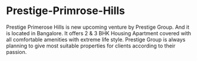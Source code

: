 # Prestige-Primrose-Hills
Prestige Primerose Hills is new upcoming venture by Prestige Group. And it is located in Bangalore. It offers 2 &amp; 3 BHK Housing Apartment covered with all comfortable amenities with extreme life style. Prestige Group is always planning to give most suitable properties for clients according to their passion. 
